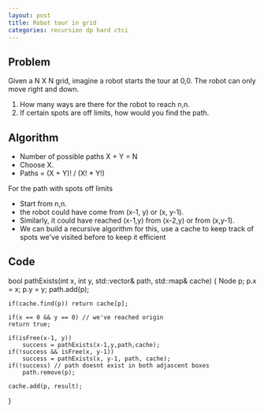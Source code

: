 ```yaml
---
layout: post
title: Robot tour in grid
categories: recursion dp hard ctci
---
```


## Problem
Given a N X N grid, imagine a robot starts the tour at 0,0. The robot can only move right and down.

1. How many ways are there for the robot to reach n,n.
2. If certain spots are off limits, how would you find the path.

## Algorithm
- Number of possible paths X + Y = N
- Choose X.
- Paths = (X + Y)! / (X! * Y!)

For the path with spots off limits
- Start from n,n.
- the robot could have come from (x-1, y) or (x, y-1).
- Similarly, it could have reached (x-1,y) from (x-2,y) or from (x,y-1).
- We can build a recursive algorithm for this, use a cache to keep track of spots we've visited before to keep it efficient

## Code
bool pathExists(int x, int y, std::vector<Node>& path, std::map<Node>& cache) {
	Node p;
	p.x = x;
	p.y = y;
	path.add(p);
	
	if(cache.find(p)) return cache[p];
	
	if(x == 0 && y == 0) // we've reached origin
	return true;
	
	if(isFree(x-1, y)) 
		success = pathExists(x-1,y,path,cache);
	if(!success && isFree(x, y-1))
		success = pathExists(x, y-1, path, cache);
	if(!success) // path doesnt exist in both adjascent boxes
		path.remove(p);
		
	cache.add(p, result);
}